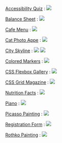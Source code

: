 [Accessibility Quiz](/AccessibilityQuiz/) :
![](/Pictures/AccessibilityQuiz.png)

[Balance Sheet](/BalanceSheet/) :
![](/Pictures/BalanceSheet.png)

[Cafe Menu](/CafeMenu/) :
![](/Pictures/CafeMenu.png)

[Cat Photo Appe](/CatPhotoApp/) :
![](/Pictures/CatPhotoApp.png)

[City Skyline](/CitySkyline/) :
![](/Pictures/CitySkyline-night.png)
![](/Pictures/CitySkyline-day.png)

[Colored Markers](/ColoredMarkers/) :
![](/Pictures/ColoredMarkers.png)

[CSS Flexbox Gallery](/CSSGallery/) :
![](/Pictures/CSSFallery.png)

[CSS Grid Magazine](/Magazine/) :
![](/Pictures/Magazine.png)

[Nutrition Facts](/NutritionFacts/) :
![](/Pictures/NutritionFacts.png)

[Piano](/Piano/) :
![](/Pictures/Piano.png)

[Picasso Painting](/PicassoPainting/) :
![](/Pictures/PicassoPainting.png)

[Registration Form](/RegistrationForm/) :
![](/Pictures/RegistrationForm.png)

[Rothko Painting](/RothkoPainting/) :
![](/Pictures/RothkoPainting.png)

